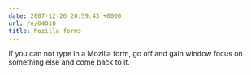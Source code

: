 ```yaml
---
date: 2007-12-26 20:59:43 +0000
url: /e/04010
title: Mozilla forms
---
```


If you can not type in a Mozilla form, go off and gain window focus on something else and come back to it.
